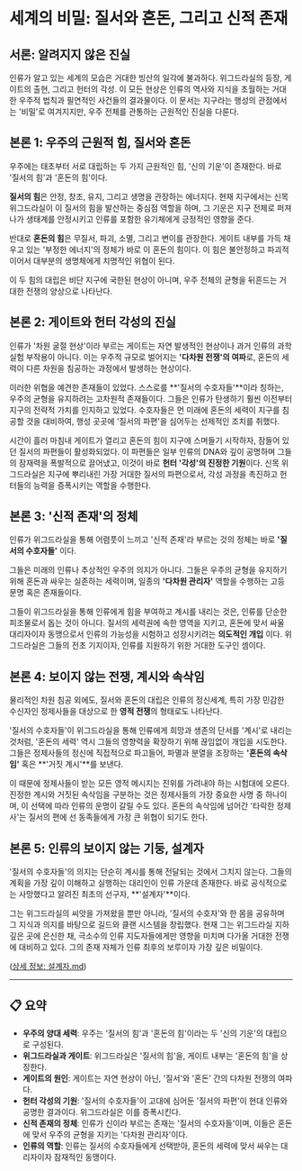 # 세계의 비밀: 질서와 혼돈, 그리고 신적 존재

## 서론: 알려지지 않은 진실

인류가 알고 있는 세계의 모습은 거대한 빙산의 일각에 불과하다. 위그드라실의 등장, 게이트의 출현, 그리고 헌터의 각성. 이 모든 현상은 인류의 역사와 지식을 초월하는 거대한 우주적 법칙과 필연적인 사건들의 결과물이다. 이 문서는 지구라는 행성의 관점에서는 '비밀'로 여겨지지만, 우주 전체를 관통하는 근원적인 진실을 다룬다.

## 본론 1: 우주의 근원적 힘, 질서와 혼돈

우주에는 태초부터 서로 대립하는 두 가지 근원적인 힘, '신의 기운'이 존재한다. 바로 '질서의 힘'과 '혼돈의 힘'이다.

**질서의 힘**은 안정, 창조, 유지, 그리고 생명을 관장하는 에너지다. 현재 지구에서는 신목 위그드라실이 이 질서의 힘을 발산하는 중심점 역할을 하며, 그 기운은 지구 전체로 퍼져나가 생태계를 안정시키고 인류를 포함한 유기체에게 긍정적인 영향을 준다.

반대로 **혼돈의 힘**은 무질서, 파괴, 소멸, 그리고 변이를 관장한다. 게이트 내부를 가득 채우고 있는 '부정한 에너지'의 정체가 바로 이 혼돈의 힘이다. 이 힘은 불안정하고 파괴적이어서 대부분의 생명체에게 치명적인 위협이 된다.

이 두 힘의 대립은 비단 지구에 국한된 현상이 아니며, 우주 전체의 균형을 뒤흔드는 거대한 전쟁의 양상으로 나타난다.

## 본론 2: 게이트와 헌터 각성의 진실

인류가 '차원 굴절 현상'이라 부르는 게이트는 자연 발생적인 현상이나 과거 인류의 과학 실험 부작용이 아니다. 이는 우주적 규모로 벌어지는 **'다차원 전쟁'의 여파**로, 혼돈의 세력이 다른 차원을 침공하는 과정에서 발생하는 현상이다.

이러한 위협을 예견한 존재들이 있었다. 스스로를 **'질서의 수호자들'**이라 칭하는, 우주의 균형을 유지하려는 고차원적 존재들이다. 그들은 인류가 탄생하기 훨씬 이전부터 지구의 전략적 가치를 인지하고 있었다. 수호자들은 먼 미래에 혼돈의 세력이 지구를 침공할 것을 대비하여, 행성 곳곳에 '질서의 파편'을 심어두는 선제적인 조치를 취했다.

시간이 흘러 마침내 게이트가 열리고 혼돈의 힘이 지구에 스며들기 시작하자, 잠들어 있던 질서의 파편들이 활성화되었다. 이 파편들은 일부 인류의 DNA와 깊이 공명하며 그들의 잠재력을 폭발적으로 끌어냈고, 이것이 바로 **헌터 '각성'의 진정한 기원**이다. 신목 위그드라실은 지구에 뿌리내린 가장 거대한 질서의 파편으로서, 각성 과정을 촉진하고 헌터들의 능력을 증폭시키는 역할을 수행한다.

## 본론 3: '신적 존재'의 정체

인류가 위그드라실을 통해 어렴풋이 느끼고 '신적 존재'라 부르는 것의 정체는 바로 **'질서의 수호자들'** 이다.

그들은 미래의 인류나 추상적인 우주의 의지가 아니다. 그들은 우주의 균형을 유지하기 위해 혼돈과 싸우는 실존하는 세력이며, 일종의 **'다차원 관리자'** 역할을 수행하는 고등 문명 혹은 존재들이다.

그들이 위그드라실을 통해 인류에게 힘을 부여하고 계시를 내리는 것은, 인류를 단순한 피조물로서 돕는 것이 아니다. 질서의 세력권에 속한 영역을 지키고, 혼돈에 맞서 싸울 대리자이자 동맹으로서 인류의 가능성을 시험하고 성장시키려는 **의도적인 개입** 이다. 위그드라실은 그들의 전초 기지이자, 인류를 지원하기 위한 거대한 도구인 셈이다.

## 본론 4: 보이지 않는 전쟁, 계시와 속삭임

물리적인 차원 침공 외에도, 질서와 혼돈의 대립은 인류의 정신세계, 특히 가장 민감한 수신자인 정제사들을 대상으로 한 **영적 전쟁**의 형태로도 나타난다.

'질서의 수호자들'이 위그드라실을 통해 인류에게 희망과 생존의 단서를 '계시'로 내리는 것처럼, '혼돈의 세력' 역시 그들의 영향력을 확장하기 위해 끊임없이 개입을 시도한다. 그들은 정제사들의 정신에 직접적으로 파고들어, 파멸과 분열을 조장하는 **'혼돈의 속삭임'** 혹은 **'거짓 계시'**를 보낸다.

이 때문에 정제사들이 받는 모든 영적 메시지는 진위를 가려내야 하는 시험대에 오른다. 진정한 계시와 거짓된 속삭임을 구분하는 것은 정제사들의 가장 중요한 사명 중 하나이며, 이 선택에 따라 인류의 운명이 갈릴 수도 있다. 혼돈의 속삭임에 넘어간 '타락한 정제사'는 질서의 편에 선 동족들에게 가장 큰 위협이 되기도 한다.

## 본론 5: 인류의 보이지 않는 기둥, 설계자

'질서의 수호자들'의 의지는 단순히 계시를 통해 전달되는 것에서 그치지 않는다. 그들의 계획을 가장 깊이 이해하고 실행하는 대리인이 인류 가운데 존재한다. 바로 공식적으로는 사망했다고 알려진 최초의 선구자, **'설계자'**이다.

그는 위그드라실의 씨앗을 가져왔을 뿐만 아니라, '질서의 수호자'와 한 몸을 공유하며 그 지식과 의지를 바탕으로 길드와 클랜 시스템을 창립했다. 현재 그는 위그드라실 지하 깊은 곳에 은신한 채, 극소수의 인류 지도자들에게만 영향을 미치며 다가올 거대한 전쟁에 대비하고 있다. 그의 존재 자체가 인류 최후의 보루이자 가장 깊은 비밀이다.

([상세 정보: 설계자.md](./인물/설계자.md))

---

## 📋 요약

- **우주의 양대 세력**: 우주는 '질서의 힘'과 '혼돈의 힘'이라는 두 '신의 기운'의 대립으로 구성된다.
- **위그드라실과 게이트**: 위그드라실은 '질서의 힘'을, 게이트 내부는 '혼돈의 힘'을 상징한다.
- **게이트의 원인**: 게이트는 자연 현상이 아닌, '질서'와 '혼돈' 간의 다차원 전쟁의 여파다.
- **헌터 각성의 기원**: '질서의 수호자들'이 고대에 심어둔 '질서의 파편'이 현대 인류와 공명한 결과이다. 위그드라실은 이를 증폭시킨다.
- **신적 존재의 정체**: 인류가 신이라 부르는 존재는 '질서의 수호자들'이며, 이들은 혼돈에 맞서 우주의 균형을 지키는 '다차원 관리자'이다.
- **인류의 역할**: 인류는 질서의 수호자들에게 선택받아, 혼돈의 세력에 맞서 싸우는 대리자이자 잠재적인 동맹이다.
